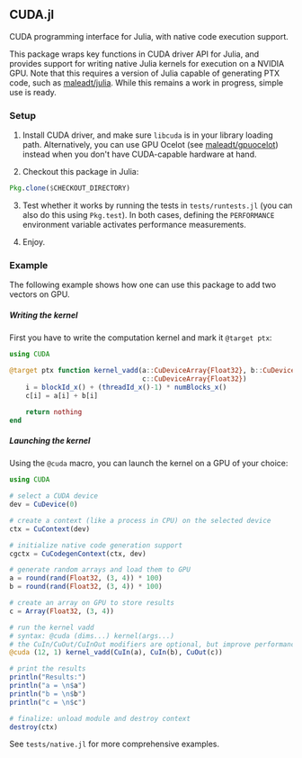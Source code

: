 ## CUDA.jl

CUDA programming interface for Julia, with native code execution support.

This package wraps key functions in CUDA driver API for Julia, and provides
support for writing native Julia kernels for execution on a NVIDIA GPU. Note
that this requires a version of Julia capable of generating PTX code, such as
[maleadt/julia](https://github.com/maleadt/julia). While this remains a work in
progress, simple use is ready.

### Setup

1. Install CUDA driver, and make sure `libcuda` is in your library loading
   path. Alternatively, you can use GPU Ocelot (see
   [maleadt/gpuocelot](https://github.com/maleadt/gpuocelot)) instead when you
   don't have CUDA-capable hardware at hand.

2. Checkout this package in Julia:

```julia
Pkg.clone($CHECKOUT_DIRECTORY)
```

3. Test whether it works by running the tests in `tests/runtests.jl` (you can
   also do this using `Pkg.test`). In both cases, defining the `PERFORMANCE`
   environment variable activates performance measurements.

4. Enjoy.


### Example

The following example shows how one can use this package to add two vectors on
GPU.

##### Writing the kernel

First you have to write the computation kernel and mark it `@target ptx`:

```julia
using CUDA

@target ptx function kernel_vadd(a::CuDeviceArray{Float32}, b::CuDeviceArray{Float32},
                                 c::CuDeviceArray{Float32})
    i = blockId_x() + (threadId_x()-1) * numBlocks_x()
    c[i] = a[i] + b[i]

    return nothing
end
```

##### Launching the kernel

Using the `@cuda` macro, you can launch the kernel on a GPU of your choice:

```julia
using CUDA

# select a CUDA device
dev = CuDevice(0)

# create a context (like a process in CPU) on the selected device
ctx = CuContext(dev)

# initialize native code generation support
cgctx = CuCodegenContext(ctx, dev)

# generate random arrays and load them to GPU
a = round(rand(Float32, (3, 4)) * 100)
b = round(rand(Float32, (3, 4)) * 100)

# create an array on GPU to store results
c = Array(Float32, (3, 4))

# run the kernel vadd
# syntax: @cuda (dims...) kernel(args...)
# the CuIn/CuOut/CuInOut modifiers are optional, but improve performance
@cuda (12, 1) kernel_vadd(CuIn(a), CuIn(b), CuOut(c))

# print the results
println("Results:")
println("a = \n$a")
println("b = \n$b")
println("c = \n$c")

# finalize: unload module and destroy context
destroy(ctx)
```

See `tests/native.jl` for more comprehensive examples.
